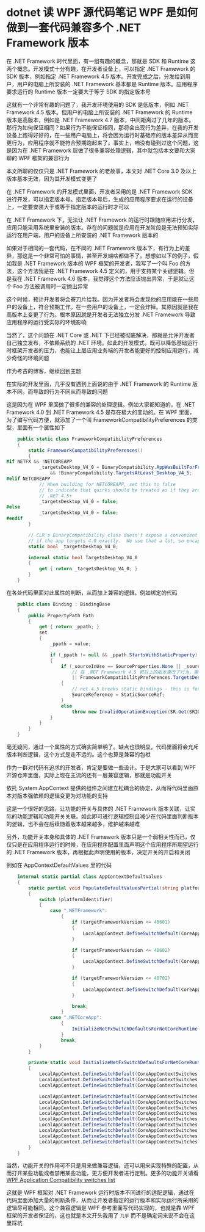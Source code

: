 # dotnet 读 WPF 源代码笔记 WPF 是如何做到一套代码兼容多个 .NET Framework 版本

在 .NET Framework 时代里面，有一组有趣的概念，那就是 SDK 和 Runtime 这两个概念。开发模式十分有趣，在开发者设备上，可以指定 .NET Framework 的 SDK 版本，例如指定 .NET Framework 4.5 版本。开发完成之后，分发给到用户，用户的电脑上所安装的 .NET Framework 基本都是 Runtime 版本。应用程序要求运行的 Runtime 版本一定要大于等于 SDK 的指定版本号

这就有一个非常有趣的问题了，我开发环境使用的 SDK 是低版本，例如 .NET Framework 4.5 版本。但用户的电脑上所安装的 .NET Framework 的 Runtime 版本是高版本，例如是 .NET Framework 4.7 版本，中间距离过了几年的版本。那行为如何保证相同？如果行为不能保证相同，那将会出现行为差异，在我的开发设备上跑得好好的，在一些用户电脑上，将会因为运行时基础库的版本差异从而变更行为，应用程序就不能符合预期跑起来了。事实上，咱没有碰到过这个问题，这是因为在 .NET Framework 层做了很多兼容处理逻辑，其中就包括本文要和大家聊的 WPF 框架的兼容行为

<!--more-->
<!-- CreateTime:2022/6/27 8:20:53 -->


<!-- 博客 -->
<!-- 标签：WPF，WPF源代码 -->
<!-- 发布 -->

本文所聊的仅仅只是 .NET Framework 的老故事，本文对 .NET Core 3.0 及以上版本基本无效，因为其开发模式变更了

在 .NET Framework 的开发模式里面，开发者采用的是 .NET Framework SDK 进行开发，可以指定版本号。指定版本号后，生成的应用程序要求在运行的设备上，一定要安装大于或等于指定版本的运行时才可以

在 .NET Framework 下，无法让 .NET Framework 的运行时跟随应用进行分发，应用只能采用系统里安装的版本。存在的问题就是应用在开发阶段是无法预知实际运行在用户端，用户的设备上所安装的 .NET Framework 版本的

如果对于相同的一套代码，在不同的 .NET Framework 版本下，有行为上的差异，那这是一个非常可怕的事情，甚至开发端啥都做不了。想想如以下的例子，假如我是 .NET Framework 版本的 WPF 框架的开发者，我写了一个叫 Foo 的方法，这个方法我是在 .NET Framework 4.5 定义的，用于支持某个关键逻辑。但是我在 .NET Framework 4.6 版本，我觉得这个方法应该抛出异常，于是就让这个 Foo 方法被调用时一定抛出异常

这个时候，预计开发者将会寄刀片给我。因为开发者将会发现他的应用能在一些用户的设备上，符合预期工作。在一些用户的设备上，一定会炸掉。其原因就是我在高版本上变更了行为。根本原因就是开发者无法独立分发 .NET Framework 导致应用程序的运行受实际的环境影响

当然了，这个问题在 .NET Core 或 .NET 下已经被彻底解决，那就是允许开发者自己独立发布，不依赖系统的 .NET 环境。如此的开发模式，既可以降低基础运行时框架开发者的压力，也能让上层应用业务端的开发者能更好的控制应用运行，减少奇怪的环境问题

作为考古的博客，继续回到主题

在实际的开发里面，几乎没有遇到上面说的由于 .NET Framework 的 Runtime 版本不同，而导致的行为不同从而导致的问题

这是因为在 WPF 里面做了很多的兼容的处理逻辑。例如大家都知道的，在 .NET Framework 4.0 到 .NET Framework 4.5 是存在极大的变动的。在 WPF 里面，为了编写代码方便，就添加了一个叫 FrameworkCompatibilityPreferences 的类型，里面有一个属性如下

```csharp
    public static class FrameworkCompatibilityPreferences
    {
        static FrameworkCompatibilityPreferences()
        {
#if NETFX && !NETCOREAPP
            _targetsDesktop_V4_0 = BinaryCompatibility.AppWasBuiltForFramework == TargetFrameworkId.NetFramework
                && !BinaryCompatibility.TargetsAtLeast_Desktop_V4_5;
#elif NETCOREAPP
            // When building for NETCOREAPP, set this to false
            // to indicate that quirks should be treated as if they are running on 
            // .NET 4.5+
            _targetsDesktop_V4_0 = false;
#else
            _targetsDesktop_V4_0 = false;
#endif
        }

        // CLR's BinaryCompatibility class doesn't expose a convenient way to determine
        // if the app targets 4.0 exactly.  We use that a lot, so encapsulate it here
        static bool _targetsDesktop_V4_0;

        internal static bool TargetsDesktop_V4_0
        {
            get { return _targetsDesktop_V4_0; }
        }
    }
```

在各处代码里面对此属性的判断，从而加上兼容的逻辑，例如绑定的代码

```csharp
    public class Binding : BindingBase
    {
        public PropertyPath Path
        {
            get { return _ppath; }
            set
            {
                _ppath = value;

                if (_ppath != null && _ppath.StartsWithStaticProperty)
                {
                    if (_sourceInUse == SourceProperties.None || _sourceInUse == SourceProperties.StaticSource 
                    	// 在 .NET Framework 4.5 和以上的版本更改了行为，需要加上兼容逻辑
                    	|| FrameworkCompatibilityPreferences.TargetsDesktop_V4_0) 
                    {
                        // net 4.5 breaks static bindings - this is for compat
                        SourceReference = StaticSourceRef;
                    }
                    else
                        throw new InvalidOperationException(SR.Get(SRID.BindingConflict, SourceProperties.StaticSource, _sourceInUse));
                }
            }
        }
    }
```

毫无疑问，通过一个属性的方式确实简单明了。缺点也很明显，代码里面将会充斥版本判断逻辑，这个方式是走不远的。这个也算是兼容的包袱

作为一群对代码有追求的开发者，肯定是要做一些设计。于是大家可以看到 WPF 开源仓库里面，实际上现在主流的还有一层兼容逻辑，那就是功能开关

依托 System.AppContext 提供的组件之间建立松耦合的协定，从而将代码里面原本对版本强依赖的逻辑变更为对功能的支持

这是一个很好的思路，让功能的开关与具体的 .NET Framework 版本关联，让实际的功能逻辑和功能开关关联。如此即可进行逻辑控制且减少在代码里面判断版本的逻辑，也不会在后续随着版本越来越多，维护越来越难

另外，功能开关本身和具体的 .NET Framework 版本只是一个弱相关性而已，仅仅只是在应用程序运行的时候，在应用程序配置里面声明这个应用程序所期望运行的 .NET Framework 版本，再根据此声明使用的版本，决定开关的开启和关闭

例如在 AppContextDefaultValues 里的代码

```csharp
    internal static partial class AppContextDefaultValues
    {
        static partial void PopulateDefaultValuesPartial(string platformIdentifier, string profile, int targetFrameworkVersion)
        {
            switch (platformIdentifier)
            {
                case ".NETFramework":
                    {
                        if (targetFrameworkVersion <= 40601)
                        {
                            LocalAppContext.DefineSwitchDefault(CoreAppContextSwitches.DoNotScaleForDpiChangesSwitchName, true);
                        }

                        if (targetFrameworkVersion <= 40602)
                        {
                            LocalAppContext.DefineSwitchDefault(CoreAppContextSwitches.OverrideExceptionWithNullReferenceExceptionName, true);
                        }

                        if (targetFrameworkVersion <= 40702)
                        {
                            LocalAppContext.DefineSwitchDefault(CoreAppContextSwitches.DoNotUsePresentationDpiCapabilityTier2OrGreaterSwitchName, true);
                        }

                        break;
                    }
                case ".NETCoreApp":
                    {
                        InitializeNetFxSwitchDefaultsForNetCoreRuntime();
                    }
                    break;
            }
        }

        private static void InitializeNetFxSwitchDefaultsForNetCoreRuntime()
        {
            LocalAppContext.DefineSwitchDefault(CoreAppContextSwitches.DoNotScaleForDpiChangesSwitchName, false);
            LocalAppContext.DefineSwitchDefault(CoreAppContextSwitches.OverrideExceptionWithNullReferenceExceptionName, false);
            LocalAppContext.DefineSwitchDefault(CoreAppContextSwitches.DoNotUsePresentationDpiCapabilityTier2OrGreaterSwitchName, false);

            LocalAppContext.DefineSwitchDefault(CoreAppContextSwitches.DisableStylusAndTouchSupportSwitchName, false);
            LocalAppContext.DefineSwitchDefault(CoreAppContextSwitches.EnablePointerSupportSwitchName, false);
            LocalAppContext.DefineSwitchDefault(CoreAppContextSwitches.DisableDiagnosticsSwitchName, false);
            LocalAppContext.DefineSwitchDefault(CoreAppContextSwitches.AllowChangesDuringVisualTreeChangedSwitchName, false);
            LocalAppContext.DefineSwitchDefault(CoreAppContextSwitches.DisableImplicitTouchKeyboardInvocationSwitchName, false);
            LocalAppContext.DefineSwitchDefault(CoreAppContextSwitches.ShouldRenderEvenWhenNoDisplayDevicesAreAvailableSwitchName, false);
            LocalAppContext.DefineSwitchDefault(CoreAppContextSwitches.ShouldNotRenderInNonInteractiveWindowStationSwitchName, false);
            LocalAppContext.DefineSwitchDefault(CoreAppContextSwitches.DoNotUsePresentationDpiCapabilityTier3OrGreaterSwitchName, false);
            LocalAppContext.DefineSwitchDefault(CoreAppContextSwitches.AllowExternalProcessToBlockAccessToTemporaryFilesSwitchName, false);
        }
    }
```

当然，功能开关的作用可不只是用来做兼容逻辑，还可以用来实现特殊的配置，从而打开某些功能或者禁用某些功能，更方便开发者进行定制。更多的功能开关请看 [WPF Application Compatibility switches list](https://blog.lindexi.com/post/WPF-Application-Compatibility-switches-list.html)

这就是 WPF 框架对 .NET Framework 运行时版本不同进行的适配逻辑，通过在代码里面添加大量的判断条件，从而让开发者指定的运行版本和实际运行所采用的逻辑尽可能相同。这个兼容逻辑是 WPF 参考里面写代码实现的，也就是靠 WPF 框架的开发者保证的，这也就是本文开头我用了 `几乎` 而不是确定词来说不会在这里踩坑